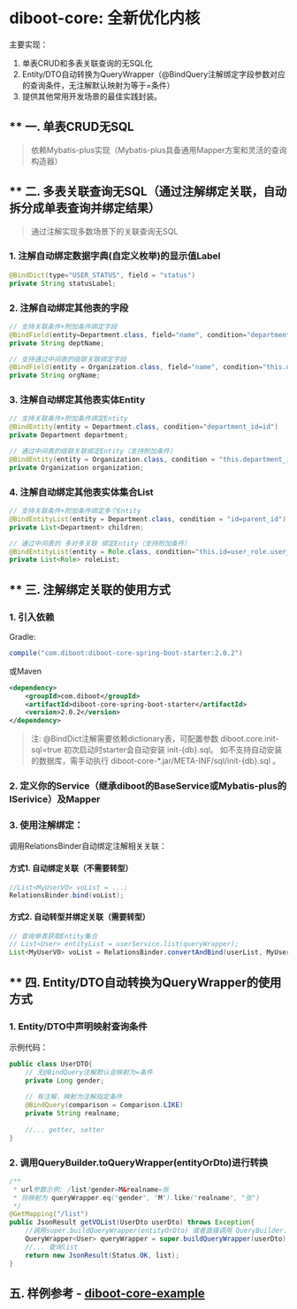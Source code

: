 # diboot-core: 全新优化内核
主要实现：
1. 单表CRUD和多表关联查询的无SQL化
2. Entity/DTO自动转换为QueryWrapper（@BindQuery注解绑定字段参数对应的查询条件，无注解默认映射为等于=条件）
3. 提供其他常用开发场景的最佳实践封装。

## ** 一. 单表CRUD无SQL
   > 依赖Mybatis-plus实现（Mybatis-plus具备通用Mapper方案和灵活的查询构造器）
## ** 二. 多表关联查询无SQL（通过注解绑定关联，自动拆分成单表查询并绑定结果）
   > 通过注解实现多数场景下的关联查询无SQL
### 1. 注解自动绑定数据字典(自定义枚举)的显示值Label
~~~java
@BindDict(type="USER_STATUS", field = "status")
private String statusLabel;
~~~  
### 2. 注解自动绑定其他表的字段
~~~java
// 支持关联条件+附加条件绑定字段
@BindField(entity=Department.class, field="name", condition="department_id=id AND parent_id>=0")
private String deptName;

// 支持通过中间表的级联关联绑定字段
@BindField(entity = Organization.class, field="name", condition="this.department_id=department.id AND department.org_id=id")
private String orgName;
~~~
### 3. 注解自动绑定其他表实体Entity
~~~java
// 支持关联条件+附加条件绑定Entity
@BindEntity(entity = Department.class, condition="department_id=id")
private Department department;

// 通过中间表的级联关联绑定Entity（支持附加条件）
@BindEntity(entity = Organization.class, condition = "this.department_id=department.id AND department.org_id=id AND department.deleted=0")
private Organization organization;
~~~
### 4. 注解自动绑定其他表实体集合List<Entity>
~~~java
// 支持关联条件+附加条件绑定多个Entity
@BindEntityList(entity = Department.class, condition = "id=parent_id")
private List<Department> children;

// 通过中间表的 多对多关联 绑定Entity（支持附加条件）
@BindEntityList(entity = Role.class, condition="this.id=user_role.user_id AND user_role.role_id=id")
private List<Role> roleList;
~~~

## ** 三. 注解绑定关联的使用方式
### 1. 引入依赖
Gradle:
~~~gradle
compile("com.diboot:diboot-core-spring-boot-starter:2.0.2")
~~~
或Maven
~~~xml
<dependency>
    <groupId>com.diboot</groupId>
    <artifactId>diboot-core-spring-boot-starter</artifactId>
    <version>2.0.2</version>
</dependency>
~~~
> 注: @BindDict注解需要依赖dictionary表，可配置参数 diboot.core.init-sql=true 初次启动时starter会自动安装 init-{db}.sql。
如不支持自动安装的数据库，需手动执行 diboot-core-*.jar/META-INF/sql/init-{db}.sql 。
### 2. 定义你的Service（继承diboot的BaseService或Mybatis-plus的ISerivice）及Mapper

### 3. 使用注解绑定：
调用RelationsBinder自动绑定注解相关关联：
#### 方式1. 自动绑定关联（不需要转型）
~~~java
//List<MyUserVO> voList = ...; 
RelationsBinder.bind(voList);
~~~
#### 方式2. 自动转型并绑定关联（需要转型）
~~~java
// 查询单表获取Entity集合
// List<User> entityList = userService.list(queryWrapper);
List<MyUserVO> voList = RelationsBinder.convertAndBind(userList, MyUserVO.class);
~~~

## ** 四. Entity/DTO自动转换为QueryWrapper的使用方式
### 1. Entity/DTO中声明映射查询条件
示例代码：
~~~java 
public class UserDTO{
    // 无@BindQuery注解默认会映射为=条件
    private Long gender;
    
    // 有注解，映射为注解指定条件
    @BindQuery(comparison = Comparison.LIKE)
    private String realname;
    
    //... getter, setter
}
~~~
### 2. 调用QueryBuilder.toQueryWrapper(entityOrDto)进行转换
~~~java
/**
 * url参数示例: /list?gender=M&realname=张
 * 将映射为 queryWrapper.eq("gender", "M").like("realname", "张")
 */
@GetMapping("/list")
public JsonResult getVOList(UserDto userDto) throws Exception{
    //调用super.buildQueryWrapper(entityOrDto) 或者直接调用 QueryBuilder.toQueryWrapper(entityOrDto) 进行转换
    QueryWrapper<User> queryWrapper = super.buildQueryWrapper(userDto);
    //... 查询list
    return new JsonResult(Status.OK, list);
}
~~~

## 五. 样例参考 - [diboot-core-example](https://github.com/dibo-software/diboot-v2-example/tree/master/diboot-core-example)
